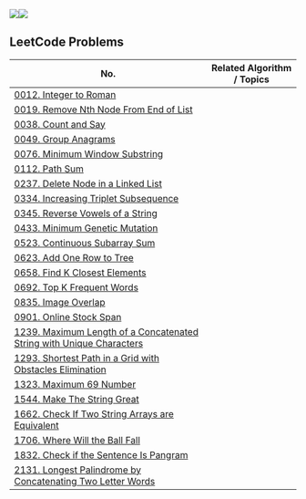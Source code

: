 ![](https://img.shields.io/badge/JavaScript-gray?&logo=JavaScript)![](https://img.shields.io/badge/TypeScript-lightgray?&logo=TypeScript)

## LeetCode Problems
 No. | Related Algorithm / Topics |
------------- | ------------------------------- 
|[0012. Integer to Roman](https://leetcode.com/problems/integer-to-roman)||
|[0019. Remove Nth Node From End of List](https://leetcode.com/problems/remove-nth-node-from-end-of-list)||
|[0038. Count and Say](https://leetcode.com/problems/count-and-say)||
|[0049. Group Anagrams](https://leetcode.com/problems/group-anagrams)||
|[0076. Minimum Window Substring](https://leetcode.com/problems/minimum-window-substring)||
|[0112. Path Sum](https://leetcode.com/problems/path-sum)||
|[0237. Delete Node in a Linked List](https://leetcode.com/problems/delete-node-in-a-linked-list)||
|[0334. Increasing Triplet Subsequence](https://leetcode.com/problems/increasing-triplet-subsequence)||
|[0345. Reverse Vowels of a String](https://leetcode.com/problems/reverse-vowels-of-a-string)||
|[0433. Minimum Genetic Mutation](https://leetcode.com/problems/minimum-genetic-mutation)||
|[0523. Continuous Subarray Sum](https://leetcode.com/problems/continuous-subarray-sum)||
|[0623. Add One Row to Tree](https://leetcode.com/problems/add-one-row-to-tree)||
|[0658. Find K Closest Elements](https://leetcode.com/problems/find-k-closest-elements)||
|[0692. Top K Frequent Words](https://leetcode.com/problems/top-k-frequent-words)||
|[0835. Image Overlap](https://leetcode.com/problems/image-overlap)||
|[0901. Online Stock Span](https://leetcode.com/problems/online-stock-span)||
|[1239. Maximum Length of a Concatenated String with Unique Characters](https://leetcode.com/problems/maximum-length-of-a-concatenated-string-with-unique-characters)||
|[1293. Shortest Path in a Grid with Obstacles Elimination](https://leetcode.com/problems/shortest-path-in-a-grid-with-obstacles-elimination)||
|[1323. Maximum 69 Number](https://leetcode.com/problems/maximum-69-number)||
|[1544. Make The String Great](https://leetcode.com/problems/make-the-string-great)||
|[1662. Check If Two String Arrays are Equivalent](https://leetcode.com/problems/check-if-two-string-arrays-are-equivalent)||
|[1706. Where Will the Ball Fall](https://leetcode.com/problems/where-will-the-ball-fall)||
|[1832. Check if the Sentence Is Pangram](https://leetcode.com/problems/check-if-the-sentence-is-pangram)||
|[2131. Longest Palindrome by Concatenating Two Letter Words](https://leetcode.com/problems/longest-palindrome-by-concatenating-two-letter-words)||
